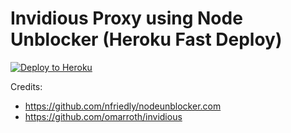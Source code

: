 # Invidious Proxy using Node Unblocker (Heroku Fast Deploy)

[![Deploy to Heroku](https://www.herokucdn.com/deploy/button.svg)](https://heroku.com/deploy?template=https://github.com/QuiteAFancyEmerald/invidious-heroku/)

Credits:
- https://github.com/nfriedly/nodeunblocker.com
- https://github.com/omarroth/invidious
